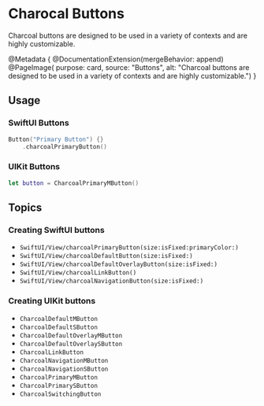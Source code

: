 # Charocal Buttons

Charcoal buttons are designed to be used in a variety of contexts and are highly customizable.

@Metadata {
    @DocumentationExtension(mergeBehavior: append)
    @PageImage(
        purpose: card, 
        source: "Buttons", 
        alt: "Charcoal buttons are designed to be used in a variety of contexts and are highly customizable.")
}

## Usage

### SwiftUI Buttons

```swift
Button("Primary Button") {}
    .charcoalPrimaryButton()
 ```

### UIKit Buttons

```swift
let button = CharcoalPrimaryMButton()
```

## Topics

### Creating SwiftUI buttons

- ``SwiftUI/View/charcoalPrimaryButton(size:isFixed:primaryColor:)``
- ``SwiftUI/View/charcoalDefaultButton(size:isFixed:)``
- ``SwiftUI/View/charcoalDefaultOverlayButton(size:isFixed:)``
- ``SwiftUI/View/charcoalLinkButton()``
- ``SwiftUI/View/charcoalNavigationButton(size:isFixed:)``

### Creating UIKit buttons

- ``CharcoalDefaultMButton``
- ``CharcoalDefaultSButton``
- ``CharcoalDefaultOverlayMButton``
- ``CharcoalDefaultOverlaySButton``
- ``CharcoalLinkButton``
- ``CharcoalNavigationMButton``
- ``CharcoalNavigationSButton``
- ``CharcoalPrimaryMButton``
- ``CharcoalPrimarySButton``
- ``CharcoalSwitchingButton``
